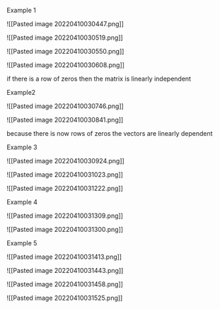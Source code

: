 Example 1

![[Pasted image 20220410030447.png]]

![[Pasted image 20220410030519.png]]

![[Pasted image 20220410030550.png]]

![[Pasted image 20220410030608.png]]

if there is a row of zeros then the matrix is linearly independent

Example2

![[Pasted image 20220410030746.png]]

![[Pasted image 20220410030841.png]]

because there is now rows of zeros the vectors are linearly dependent

Example 3

![[Pasted image 20220410030924.png]]

![[Pasted image 20220410031023.png]]

![[Pasted image 20220410031222.png]]

Example 4

![[Pasted image 20220410031309.png]]

![[Pasted image 20220410031300.png]]

Example 5

![[Pasted image 20220410031413.png]]

![[Pasted image 20220410031443.png]]

![[Pasted image 20220410031458.png]]

![[Pasted image 20220410031525.png]]

